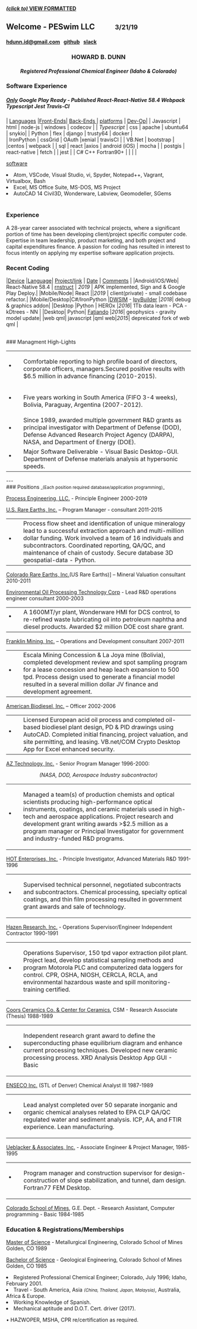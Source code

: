 
**[_(click to)_ VIEW FORMATTED](https://peswim.github.io/)** 

## Welcome - PESwim LLC  &nbsp; &nbsp; &nbsp; &nbsp; &nbsp; <small>3/21/19</small>
#### <hdunn.id@gmail.com> &nbsp; [github](<https://github.com/HBDunn>) &nbsp; [slack](https://hdunn.slack.com)

<h3 align='center'>HOWARD B. DUNN</h3>
<h4 align='center'><em>Registered Professional Chemical Engineer (Idaho & Colorado)</em></h4>

### Software Experience 
##### [Only][] Google Play Ready - Published React-React-Native 58.4 Webpack Typescript Jest Travis-CI  

 | [Languages]() |[Front-Ends]()| [ Back-Ends ]() | [platforms]() | [Dev-Op]()|
 | Javascript | html | node-js  | windows | codecov |
 | _Typescript_  | css | apache |  ubuntu64 | snykio|
 | Python | flex | django | trusty64 | docker |  
 | IronPython | cssGrid | OAuth |xenial  | travisCI |
 | VB.Net | bootstrap | |centos |  webpack |
 | sql | react |axios | android (iOS) | mocha |
 | postgis | react-native | fetch | | jest |
 | C# C++ Fortran90+ | |  | |

[software]()
 <li>Atom, VSCode, Visual Studio, vi, Spyder, Notepad++, Vagrant, Virtualbox, Bash</li>
 <li>Excel, MS Office Suite, MS-DOS, MS Project</li>
 <li>AutoCAD 14 Civil3D, Wonderware, Labview, Geomodeller, SGems</li>
<br/>

### Experience
A 28-year career associated with technical projects, where a significant portion of time
has been developing client/project specific computer code. Expertise in team leadership,
product marketing, and both project and capital expenditures finance. A passion for coding
has resulted in interest to focus intently on applying my expertise software application projects.

### Recent Coding

  |[Device]() |[Language]()| [Project/link]() | [Date]() | [Comments]() |
  |Android/iOS/Web| React-Native 58.4 | [rnstruct][] | *2019* | APK implemented, Sign and & Google Play Deploy.|
  |Mobile/Node| React ||*2019* | client(private) - small codebase refactor.|
  |Mobile/Desktop|C#/IronPython |[DWSIM][] - [IpyBuilder][IPY] |*2018*| debug & graphics addon|
  |Desktop |Python | HEROx  |*2016*| 1Tb data learn - PCA - kDtrees - NN |
  |Desktop| Python| [Fatiando][fat] |*2016*| geophysics - gravity model update|
  |web qml| javascript |qml web|*2015*| depreicated fork of web qml |

<br/>
### Managment High-Lights

<table><tr><td><li>&nbsp;</li></td><td>

Comfortable reporting to high profile board of directors, corporate
officers, managers.Secured positive results with $6.5 million in
advance financing (2010-2015).</td></tr>
<tr><td><li>&nbsp;</li></td><td>

Five years working in South America (FIFO 3-4 weeks), Bolivia,
Paraguay, Argentina (2007-2012).</td></tr>

<tr><td><li>&nbsp;</li></td><td>
Since 1989, awarded multiple government R&D grants as principal investigator with Department of Defense
(DOD), Defense Advanced Research Project Agency (DARPA), NASA, and Department of Energy (DOE).

</td></tr><tr><td><li>&nbsp;</li></td><td>
Major Software Deliverable - Visual Basic Desktop-GUI. Department of Defense materials analysis at hypersonic speeds.
</td></tr></table>
---
<br/>
### Positions <small>_(Each position required database/application programming)_</small>

[Process Engineering, LLC.]() - Principle Engineer 2000-2019

[U.S. Rare Earths, Inc.]() – Program Manager - consultant 2011-2015

<table ><tr><td><li>&nbsp;</li></td><td>
Process flow sheet and identification of unique mineralogy lead to a successful extraction approach
and multi-million dollar funding. Work involved a team of 16 individuals and subcontractors.
Coordinated reporting, QA/QC, and maintenance of chain of custody. Secure database 3D geospatial-data - Python.</td></tr></table>

[Colorado Rare Earths, Inc.]()(US Rare Earths)] – Mineral Valuation consultant 2010-2011

[Environmental Oil Processing Technology Corp]() - Lead R&D operations engineer consultant 2000-2003

<table ><tr><td><li>&nbsp;</li></td><td>
A 1600MT/yr plant, Wonderware HMI for DCS control, to re-refined waste lubricating oil 
into petroleum naphtha and diesel products. Awarded $2 million DOE cost share grant.</td></tr></table>

[Franklin Mining, Inc.]() – Operations and Development consultant 2007-2011

<table ><tr><td><li>&nbsp;</li></td><td>
Escala Mining Concession  & La Joya mine (Bolivia), completed development review and spot
sampling program for a lease concession and heap leach expansion to 500 tpd. Process design used
to generate a financial model resulted in a several million dollar JV finance and development agreement.</td></tr></table>

[American Biodiesel, Inc.]() – Officer 							2002-2006

<table ><tr><td><li>&nbsp;</li></td><td>
Licensed European acid oil process and completed oil-based biodiesel
plant design, PD & PID drawings using AutoCAD. Completed initial
financing, project valuation, and site permitting, and leasing.
VB.net/COM Crypto Desktop App for Excel enhanced security.</td></tr></table>

[AZ Technology, Inc.]() - Senior Program Manager			 1996-2000:
<p align='center'><i>(NASA, DOD, Aerospace Industry subcontractor)</i></p>

<table><tr><td><li>&nbsp;</li></td><td>

Managed a team(s) of production chemists and optical scientists producing
high-performance optical instruments, coatings, and ceramic materials used
in high-tech and aerospace applications. Project research and development 
grant writing awards >$2.5 million as a program manager or Principal Investigator
for government and industry-funded R&D programs.</td></tr></table>   

[HOT Enterprises, Inc.]() - Principle Investigator, Advanced Materials R&D    1991-1996

<table ><tr><td><li>&nbsp;</li></td><td>

Supervised technical personnel, negotiated subcontracts and subcontractors. Chemical
processing, specialty optical coatings, and thin film processing resulted in government
grant awards and sale of technology.</td></tr></table>

[Hazen Research, Inc.]() - Operations Supervisor/Engineer Independent Contractor 1990-1991

<table><tr><td><li>&nbsp;</li></td><td>

Operations Supervisor, 150 tpd vapor extraction pilot plant. Project lead, develop
statistical sampling methods and program Motorola PLC and computerized data loggers
for control. CPR, OSHA, NIOSH, CERCLA, RCLA, and environmental hazardous waste
and spill monitoring-training certified.
</td></tr></table>

[Coors Ceramics Co. & Center for Ceramics](), CSM - Research Associate (Thesis) 1988-1989

<table ><tr><td><li>&nbsp;</li></td><td>

Independent research grant award to define the superconducting phase equilibrium diagram and enhance current
processing techniques. Developed new ceramic processing process. XRD Analysis Desktop App GUI - Basic </td></tr></table>

[ENSECO Inc.]() (STL of Denver) Chemical Analyst III 1987-1989
<table ><tr><td><li>&nbsp;</li></td><td>

Lead analyst completed over 50 separate inorganic and organic chemical analyses
related to EPA CLP QA/QC regulated water and sediment analysis. ICP, AA, and FTIR
experience. Lean manufacturing.</td></tr></table>

[Ueblacker & Associates, Inc.]() - Associate Engineer & Project Manager,    1985-1995
<table ><tr><td><li>&nbsp;</li></td><td>

Program manager and construction supervisor for design-construction
of slope stabilization, and tunnel, dam design. Fortran77 FEM Desktop.</td></tr></table>

[Colorado School of Mines](), G.E. Dept. - Research Assistant, Computer programming - Basic 1984-1985

### Education & Registrations/Memberships

[Master of Science]() - Metallurgical Engineering, Colorado School of
Mines Golden, CO 1989

[Bachelor of Science]() - Geological Engineering, Colorado School of Mines
Golden, CO 1985

<li> Registered Professional Chemical Engineer; Colorado, July 1996;
  Idaho, February 2001.</li>
<li> Travel - South America, Asia <small><i>(China, Thailand, Japan,
  Malaysia)</i></small>, Australia, Africa & Europe.</li>
<li>Working Knowledge of Spanish.</li>
<li> Mechanical aptitude and D.O.T. Cert. driver (2017).</li>

• HAZWOPER, MSHA, CPR re/certification as required.

[fat]:https://www.fatiando.org/
[DWSIM]:http://dwsim.inforside.com.br/wiki/index.php?title=Main_Page
[IPY]: https://hbdunn.github.io/ipybuilder/
[rnstruct]:https://github.com/HBDunn/rnstruct
[Only]:https://github.com/HBDunn/rnstruct
